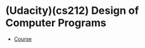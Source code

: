 (Udacity)(cs212) Design of Computer Programs
==============================================================================

- [Course](https://www.udacity.com/course/design-of-computer-programs--cs212)
